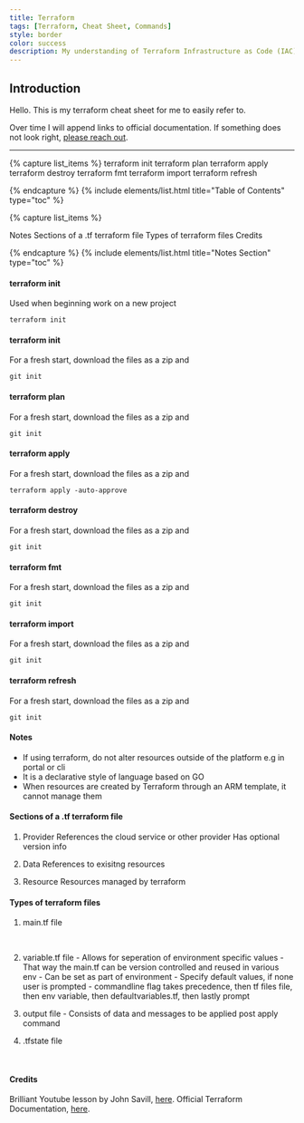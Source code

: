 ```yaml
---
title: Terraform 
tags: [Terraform, Cheat Sheet, Commands]
style: border
color: success
description: My understanding of Terraform Infrastructure as Code (IAC)Platform
---
```


## Introduction <!-- omit from toc --> 
Hello. This is my terraform cheat sheet for me to easily refer to. 

Over time I will append links to official documentation. If something does not look right, [please reach out](mailto:brian@waithaka.me).

---

{% capture list_items %}
terraform init
terraform plan
terraform apply 
terraform destroy
terraform fmt
terraform import 
terraform refresh
  
{% endcapture %}
{% include elements/list.html title="Table of Contents" type="toc" %}


{% capture list_items %}

Notes
Sections of a .tf terraform file 
Types of terraform files 
Credits
  
{% endcapture %}
{% include elements/list.html title="Notes Section" type="toc" %}


#### terraform init
Used when beginning work on a new project 

```hcl
terraform init
```

#### terraform init

For a fresh start, download the files as a zip and
```git
git init
```


#### terraform plan

For a fresh start, download the files as a zip and
```git
git init
```

#### terraform apply


For a fresh start, download the files as a zip and
```git
terraform apply -auto-approve
```


#### terraform destroy

For a fresh start, download the files as a zip and
```git
git init
```



#### terraform fmt

For a fresh start, download the files as a zip and
```git
git init
```



#### terraform import 

For a fresh start, download the files as a zip and
```git
git init
```




#### terraform refresh

For a fresh start, download the files as a zip and
```git
git init
```



#### Notes
- If using terraform, do not alter resources outside of the platform e.g in portal or cli 
- It is a declarative style of language based on GO
- When resources are created by Terraform through an ARM template, it cannot manage them

#### Sections of a .tf terraform file 

1. Provider
References the cloud service or other provider
Has optional version info

1.  Data
References to exisitng resources 

1. Resource
Resources managed by terraform

#### Types of terraform files 

1. main.tf file 

   <br>

2. variable.tf file
         - Allows for seperation of environment specific values 
         - That way the main.tf can be version controlled and reused in various env
         - Can be set as part of environment
         - Specify default values, if none user is prompted
         - commandline flag takes precedence, then tf files file, then env variable, then defaultvariables.tf, then lastly prompt

3. output file 
        - Consists of data and messages to be applied post apply command

4. .tfstate file
<br>

#### Credits
Brilliant Youtube lesson by John Savill, [here](https://youtu.be/JKVkblsp3cM).
Official Terraform Documentation, [here](https://developer.hashicorp.com/terraform).

